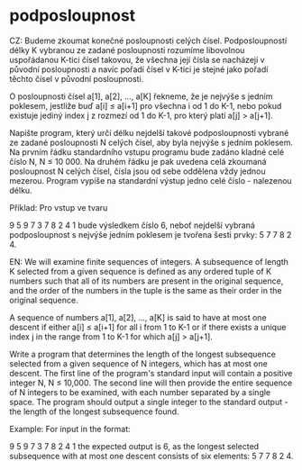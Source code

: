 # podposloupnost

CZ:
Budeme zkoumat konečné posloupnosti celých čísel. Podposloupností délky K vybranou ze zadané posloupnosti rozumíme libovolnou uspořádanou K-tici čísel takovou, že všechna její čísla se nacházejí v původní posloupnosti a navíc pořadí čísel v K-tici je stejné jako pořadí těchto čísel v původní posloupnosti.
 
 O posloupnosti čísel a[1], a[2], …, a[K] řekneme, že je nejvýše s jedním poklesem, jestliže buď a[i] ≤ a[i+1] pro všechna i od 1 do K-1, nebo pokud existuje jediný index j z rozmezí od 1 do K-1, pro který platí a[j] > a[j+1].

 Napište program, který určí délku nejdelší takové podposloupnosti vybrané ze zadané posloupnosti N celých čísel, aby byla nejvýše s jedním poklesem. Na prvním řádku standardního vstupu programu bude zadáno kladné celé číslo N, N ≤ 10 000. Na druhém řádku je pak uvedena celá zkoumaná posloupnost N celých čísel, čísla jsou od sebe oddělena vždy jednou mezerou. Program vypíše na standardní výstup jedno celé číslo - nalezenou délku.

 Příklad:
 Pro vstup ve tvaru

 9
 5 9 7 3 7 8 2 4 1
 bude výsledkem číslo 6, neboť nejdelší vybraná podposloupnost s nejvýše jedním poklesem je tvořena šesti prvky: 5 7 7 8 2 4.

 EN:
 We will examine finite sequences of integers. A subsequence of length K selected from a given sequence is defined as any ordered tuple of K numbers such that all of its numbers are present in the original sequence, and the order of the numbers in the tuple is the same as their order in the original sequence.

A sequence of numbers a[1], a[2], ..., a[K] is said to have at most one descent if either a[i] ≤ a[i+1] for all i from 1 to K-1 or if there exists a unique index j in the range from 1 to K-1 for which a[j] > a[j+1].

Write a program that determines the length of the longest subsequence selected from a given sequence of N integers, which has at most one descent. The first line of the program's standard input will contain a positive integer N, N ≤ 10,000. The second line will then provide the entire sequence of N integers to be examined, with each number separated by a single space. The program should output a single integer to the standard output - the length of the longest subsequence found.

Example:
For input in the format:

9
5 9 7 3 7 8 2 4 1
the expected output is 6, as the longest selected subsequence with at most one descent consists of six elements: 5 7 7 8 2 4.
